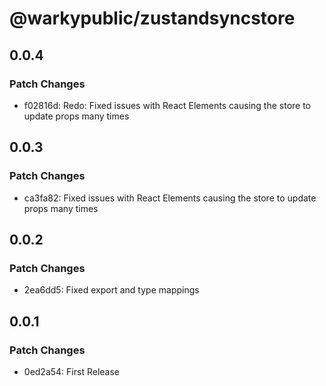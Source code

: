 # @warkypublic/zustandsyncstore

## 0.0.4

### Patch Changes

- f02816d: Redo: Fixed issues with React Elements causing the store to update props many times

## 0.0.3

### Patch Changes

- ca3fa82: Fixed issues with React Elements causing the store to update props many times

## 0.0.2

### Patch Changes

- 2ea6dd5: Fixed export and type mappings

## 0.0.1

### Patch Changes

- 0ed2a54: First Release
